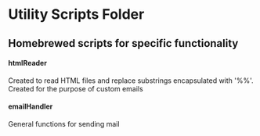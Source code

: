 # Utility Scripts Folder
## Homebrewed scripts for specific functionality

#### htmlReader
Created to read HTML files and replace substrings encapsulated with '%%'.
Created for the purpose of custom emails

#### emailHandler
General functions for sending mail